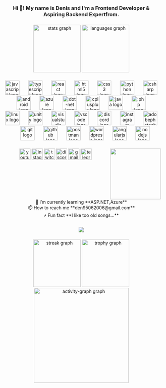 <h3 align="center">Hi 👋! My name is Denis and I'm a Frontend Developer & Aspiring Backend Expertfrom.</h3>

###

<div align="center">
  <img src="https://github-readme-stats.vercel.app/api?username=denis9506&hide_title=false&hide_rank=false&show_icons=true&include_all_commits=true&count_private=true&disable_animations=false&theme=vue&locale=en&hide_border=false" height="150" alt="stats graph"  />
  <img src="https://github-readme-stats.vercel.app/api/top-langs?username=denis9506&locale=en&hide_title=false&layout=compact&card_width=320&langs_count=5&theme=vue&hide_border=false" height="150" alt="languages graph"  />
</div>


###

<div align="center">
  <img src="https://cdn.jsdelivr.net/gh/devicons/devicon/icons/javascript/javascript-original.svg" height="45" alt="javascript logo"  />
  <img width="20" />
  <img src="https://cdn.jsdelivr.net/gh/devicons/devicon/icons/typescript/typescript-original.svg" height="45" alt="typescript logo"  />
  <img width="20" />
  <img src="https://cdn.jsdelivr.net/gh/devicons/devicon/icons/react/react-original.svg" height="45" alt="react logo"  />
  <img width="20" />
  <img src="https://cdn.jsdelivr.net/gh/devicons/devicon/icons/html5/html5-original.svg" height="45" alt="html5 logo"  />
  <img width="20" />
  <img src="https://cdn.jsdelivr.net/gh/devicons/devicon/icons/css3/css3-original.svg" height="45" alt="css3 logo"  />
  <img width="20" />
  <img src="https://cdn.jsdelivr.net/gh/devicons/devicon/icons/python/python-original.svg" height="45" alt="python logo"  />
  <img width="20" />
  <img src="https://cdn.jsdelivr.net/gh/devicons/devicon/icons/csharp/csharp-original.svg" height="45" alt="csharp logo"  />
  <img width="20" />
  <img src="https://cdn.jsdelivr.net/gh/devicons/devicon/icons/android/android-original.svg" height="45" alt="android logo"  />
  <img width="20" />
  <img src="https://skillicons.dev/icons?i=azure" height="45" alt="azure logo"  />
  <img width="20" />
  <img src="https://skillicons.dev/icons?i=dotnet" height="45" alt="dot-net logo"  />
  <img width="20" />
  <img src="https://skillicons.dev/icons?i=cpp" height="45" alt="cplusplus logo"  />
  <img width="20" />
  <img src="https://skillicons.dev/icons?i=java" height="45" alt="java logo"  />
  <img width="20" />
  <img src="https://skillicons.dev/icons?i=php" height="45" alt="php logo"  />
  <img width="20" />
  <img src="https://skillicons.dev/icons?i=linux" height="45" alt="linux logo"  />
  <img width="20" />
  <img src="https://skillicons.dev/icons?i=unity" height="45" alt="unity logo"  />
  <img width="20" />
  <img src="https://skillicons.dev/icons?i=visualstudio" height="45" alt="visualstudio logo"  />
  <img width="20" />
  <img src="https://skillicons.dev/icons?i=vscode" height="45" alt="vscode logo"  />
  <img width="20" />
  <img src="https://skillicons.dev/icons?i=discord" height="45" alt="discord logo"  />
  <img width="20" />
  <img src="https://skillicons.dev/icons?i=instagram" height="45" alt="instagram logo"  />
  <img width="20" />
  <img src="https://skillicons.dev/icons?i=ps" height="45" alt="adobephotoshop logo"  />
  <img width="20" />
  <img src="https://skillicons.dev/icons?i=git" height="45" alt="git logo"  />
  <img width="20" />
  <img src="https://skillicons.dev/icons?i=github" height="45" alt="github logo"  />
  <img width="20" />
  <img src="https://skillicons.dev/icons?i=postman" height="45" alt="postman logo"  />
  <img width="20" />
  <img src="https://skillicons.dev/icons?i=wordpress" height="45" alt="wordpress logo"  />
  <img width="20" />
  <img src="https://skillicons.dev/icons?i=angular" height="45" alt="angularjs logo"  />
  <img width="20" />
  <img src="https://cdn.jsdelivr.net/gh/devicons/devicon/icons/nodejs/nodejs-original.svg" height="45" alt="nodejs logo"  />
</div>

###

<img align="right" height="160" src="https://cdn-images-1.medium.com/max/1200/1*JtC1CS6-OT218_QzRlLXFw.gif"  />

###

<div align="center">
  <img src="https://img.shields.io/static/v1?message=Youtube&logo=youtube&label=denroll&color=ff0000&logoColor=red&labelColor=&style=for-the-badge" height="35" alt="youtube logo"  />
  <img src="https://img.shields.io/static/v1?message=Instagram&logo=instagram&label=denis_voitseshchuk&color=E4405F&logoColor=white&labelColor=&style=for-the-badge" height="35" alt="instagram logo"  />
  <img src="https://img.shields.io/static/v1?message=Twitch&logo=twitch&label=denrolll&color=9146FF&logoColor=white&labelColor=&style=for-the-badge" height="35" alt="twitch logo"  />
  <img src="https://img.shields.io/static/v1?message=Discord&logo=discord&label=denroll&color=7289DA&logoColor=white&labelColor=&style=for-the-badge" height="35" alt="discord logo"  />
  <img src="https://img.shields.io/static/v1?message=Gmail&logo=gmail&label=den95062006@gmail.com&color=D14836&logoColor=white&labelColor=&style=for-the-badge" height="35" alt="gmail logo"  />
  <img src="https://img.shields.io/static/v1?message=Telegram&logo=telegram&label=@Denroll&color=2CA5E0&logoColor=white&labelColor=&style=for-the-badge" height="35" alt="telegram logo"  />
</div>

###

<br clear="both">

<div align = "center">
   🌱 I’m currently learning **ASP.NET,Azure**
    <br>
   📫 How to reach me **den95062006@gmail.com**
    <br>
  ⚡ Fun fact **I like too old songs...**
</div>

###

<div align="center">
  <img src="https://profile-counter.glitch.me/denis9506/count.svg?"  />
</div>

###

<div align="center">
  <img src="https://streak-stats.demolab.com?user=denis9506&locale=en&mode=daily&theme=vue&hide_border=false&border_radius=5&order=3" height="150" alt="streak graph"  />
  <img src="https://github-profile-trophy.vercel.app?username=denis9506&theme=flat&column=-1&row=1&margin-w=8&margin-h=8&no-bg=false&no-frame=false&order=4" height="150" alt="trophy graph"  />
  <img src="https://github-readme-activity-graph.vercel.app/graph?username=denis9506&radius=16&theme=cotton-candy&area=true&order=5" height="300" alt="activity-graph graph"  />
</div>

###

